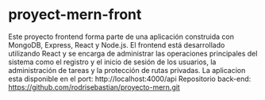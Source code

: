 # proyect-mern-front
Este proyecto frontend forma parte de una aplicación construida con MongoDB, Express, React y Node.js. El frontend está desarrollado utilizando React y se encarga de administrar las operaciones principales del sistema como el registro y el inicio de sesión de los usuarios, la administración de tareas y la protección de rutas privadas.
La aplicacion esta disponible en el port:
http://localhost:4000/api 
Repositorio back-end: https://github.com/rodrisebastian/proyecto-mern.git
